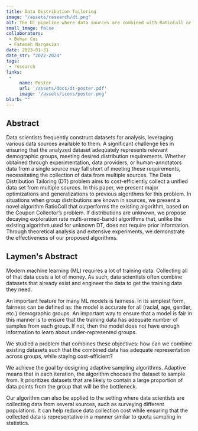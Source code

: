 ```yaml
---
title: Data Distribution Tailoring
image: "/assets/research/dt.png"
alt: The DT pipeline where data sources are combined with RatioColl or EpsilonGreedy to form a balanced unified dataset.
small_image: false
collaborators: 
 - Bohan Cui
 - Fatemeh Nargesian
date: 2023-01-31
date_str: "2022-2024"
tags:
 - research
links:
 - 
     name: Poster
     url: '/assets/docs/dt-poster.pdf'
     image: '/assets/icons/poster.png'
blurb: ""
---
```


## Abstract

Data scientists frequently construct datasets for analysis, leveraging various data sources available to them. A significant challenge lies in ensuring that the analyzed dataset adequately represents relevant demographic groups, meeting desired distribution requirements. Whether obtained through experimentation, data providers, or human-annotators data from a single source may fall short of meeting these requirements, necessitating the collection of data from multiple sources. The Data Distribution Tailoring (DT) problem aims to cost-efficiently collect a unified data set from multiple sources. In this paper, we present major optimizations and generalizations to previous algorithms for this problem. In situations when group distributions are known in sources, we present a novel algorithm RatioColl that outperforms the existing algorithm, based on the Coupon Collector’s problem. If distributions are unknown, we propose decaying exploration rate multi-armed-bandit algorithms that, unlike the existing algorithm used for unknown DT, does not require prior information. Through theoretical analysis and extensive experiments, we demonstrate the effectiveness of our proposed algorithms.

## Laymen's Abstract

Modern machine learning (ML) requires a lot of training data. Collecting all of that data costs a lot of money. As such, data scientists often combine datasets that already exist and engineer the data to get the training data they need.

An important feature for many ML models is fairness. In its simplest form, fairness can be defined as: the model is accurate for all (racial, age, gender, etc.) demographic groups. An important way to ensure that a model is fair in this manner is to ensure that the training data has adequate number of samples from each group. If not, then the model does not have enough information to learn about under-represented groups.

We studied a problem that combines these objectives: how can we combine existing datasets such that the combined data has adequate representation across groups, while staying cost-efficient?

We achieve the goal by designing adaptive sampling algorithms. Adaptive means that in each iteration, the algorithm chooses the dataset to sample from. It prioritizes datasets that are likely to contain a large proportion of data points from the group that will be the bottleneck.

Our algorithm can also be applied to the setting where data scientists are collecting data from several sources, such as surveying different populations. It can help reduce data collection cost while ensuring that the collected data is representative in a manner similar to quota sampling in statistics. 